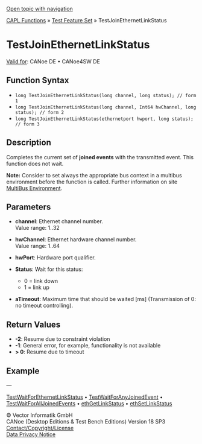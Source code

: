 [Open topic with navigation](../../../../../CANoeDEFamily.htm#Topics/CAPLFunctions/Test/Functions/CAPLfunctionTestJoinEthernetLinkStatus.md)

[CAPL Functions](../../CAPLfunctions.md) » [Test Feature Set](../CAPLfunctionsTFSOverview.md) » TestJoinEthernetLinkStatus

# TestJoinEthernetLinkStatus

[Valid for](../../../Shared/FeatureAvailability.md): CANoe DE • CANoe4SW DE

## Function Syntax

- `long TestJoinEthernetLinkStatus(long channel, long status); // form 1`
- `long TestJoinEthernetLinkStatus(long channel, Int64 hwChannel, long status); // form 2`
- `long TestJoinEthernetLinkStatus(ethernetport hwport, long status); // form 3`

## Description

Completes the current set of **joined events** with the transmitted event. This function does not wait.

**Note:** Consider to set always the appropriate bus context in a multibus environment before the function is called. Further information on site [MultiBus Environment](../../../Shared/CAPL/General/TestMultiBusEnvironment.md).

## Parameters

- **channel**: Ethernet channel number.  
  Value range: 1..32

- **hwChannel**: Ethernet hardware channel number.  
  Value range: 1..64

- **hwPort**: Hardware port qualifier.

- **Status**: Wait for this status:
  - 0 = link down
  - 1 = link up

- **aTimeout**: Maximum time that should be waited [ms] (Transmission of 0: no timeout controlling).

## Return Values

- **-2**: Resume due to constraint violation
- **-1**: General error, for example, functionality is not available
- **> 0**: Resume due to timeout

## Example

—

[TestWaitForEthernetLinkStatus](CAPLfunctionTestWaitForEthernetLinkStatus.md) • [TestWaitForAnyJoinedEvent](CAPLfunctionTestWaitForAnyJoinedEvent.md) • [TestWaitForAllJoinedEvents](CAPLfunctionTestWaitForAllJoinedEvents.md) • [ethGetLinkStatus](../../IP/Functions/CAPLfunctionEthGetLinkStatus.md) • [ethSetLinkStatus](../../IP/Functions/CAPLfunctionEthSetLinkStatus.md)

© Vector Informatik GmbH  
CANoe (Desktop Editions & Test Bench Editions) Version 18 SP3  
[Contact/Copyright/License](../../../Shared/ContactCopyrightLicense.md)  
[Data Privacy Notice](https://www.vector.com/int/en/company/get-info/privacy-policy/)